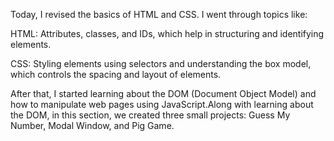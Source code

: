 Today, I revised the basics of HTML and CSS. I went through topics like:

HTML: Attributes, classes, and IDs, which help in structuring and identifying elements.

CSS: Styling elements using selectors and understanding the box model, which controls the spacing and layout of elements.

After that, I started learning about the DOM (Document Object Model) and how to manipulate web pages using JavaScript.Along with learning about the DOM, in this section, we created three small projects: Guess My Number, Modal Window, and Pig Game.
